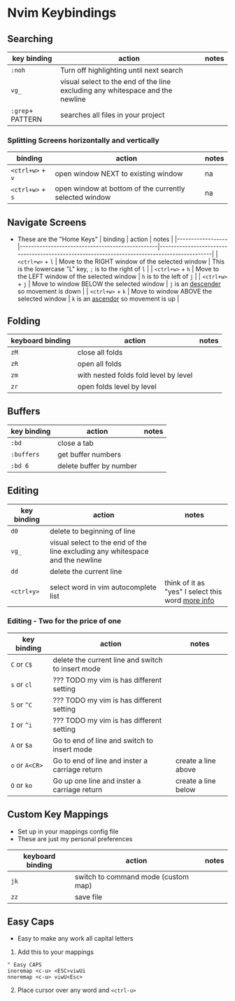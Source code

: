 # Nvim Keybindings

## Searching
| key binding      | action                                                                        | notes |
|------------------|-------------------------------------------------------------------------------|-------|
| `:noh`           | Turn off highlighting until next search                                       |       |
| `vg_`            | visual select to the end of the line excluding any whitespace and the newline |       |
| `:grep`+ PATTERN | searches all files in your project                                            |       |

### Splitting Screens horizontally and vertically
| binding          | action                                                 | notes |
|------------------|--------------------------------------------------------|-------|
| `<ctrl+w>` + `v` | open window NEXT to existing window                    | na    |
| `<ctrl+w>` + `s` | open window at bottom of the currently selected window | na    |

## Navigate Screens
* These are the "Home Keys"
| binding          | action                                          | notes                                                                                       |
|------------------|-------------------------------------------------|---------------------------------------------------------------------------------------------|
| `<ctrl+w>` + `l` | Move to the RIGHT window of the selected window | This is the lowercase "L" key, `;` is to the right of `l`                                                             |
| `<ctrl+w>` + `h` | Move to the LEFT window of the selected window  | `h` is to the left of `j`                                                                   |
| `<ctrl+w>` + `j` | Move to window BELOW the selected window        | `j` is an [descender](https://en.wikipedia.org/wiki/Descender) so movement is down          |
| `<ctrl+w>` + `k` | Move to window ABOVE the selected window        | `k` is an [ascendor](https://en.wikipedia.org/wiki/Ascender_(typography)) so movement is up |

## Folding
| keyboard binding | action                                | notes |
|------------------|---------------------------------------|-------|
| `zM`             | close all folds                       |       |
| `zR`             | open all folds                        |       |
| `zm`             | with nested folds fold level by level |       |
| `zr`             | open folds level by level             |       |

## Buffers
| key binding | action                  | notes |
|-------------|-------------------------|-------|
| `:bd`       | close a tab             |       |
| `:buffers`  | get buffer numbers      |       |
| `:bd 6`     | delete buffer by number |       |

## Editing
| key binding | action                                                                        | notes                                                                                                                                                                                                |
|-------------|-------------------------------------------------------------------------------|------------------------------------------------------------------------------------------------------------------------------------------------------------------------------------------------------|
| `d0`        | delete to beginning of line                                                   |                                                                                                                                                                                                      |
| `vg_`       | visual select to the end of the line excluding any whitespace and the newline |                                                                                                                                                                                                      |
| `dd`        | delete the current line                                                       |                                                                                                                                                                                                      |
| `<ctrl+y>`  | select word in vim autocomplete list                                          | think of it as "yes" I select this word <a href="https://unix.stackexchange.com/questions/162528/select-an-item-in-vim-autocomplete-list-without-inserting-line-break" target="_blank">more info</a> |

### Editing - Two for the price of one
| key binding    | action                                            | notes               |
|----------------|---------------------------------------------------|---------------------|
| `C` or `C$`    | delete the current line and switch to insert mode |                     |
| `s` or `cl`    | ??? TODO my vim is has different setting          |                     |
| `S` or `^C`    | ??? TODO my vim is has different setting          |                     |
| `I` or `^i`    | ??? TODO my vim is has different setting          |                     |
| `A` or `$a`    | Go to end of line and switch to insert mode       |                     |
| `o` or `A<CR>` | Go to end of line and inster a carriage return    | create a line above |
| `O` or `ko`    | Go up one line and inster a carriage return       | create a line below |

## Custom Key Mappings
* Set up in your mappings config file
* These are just my personal preferences

| keyboard binding | action                              | notes |
|------------------|-------------------------------------|-------|
| `jk`             | switch to command mode (custom map) |       |
| `zz`             | save file                           |       |

## Easy Caps
* Easy to make any work all capital letters

1. Add this to your mappings

```
" Easy CAPS
inoremap <c-u> <ESC>viwUi
nnoremap <c-u> viwU<Esc>
```

2. Place cursor over any word and `<ctrl-u>`
